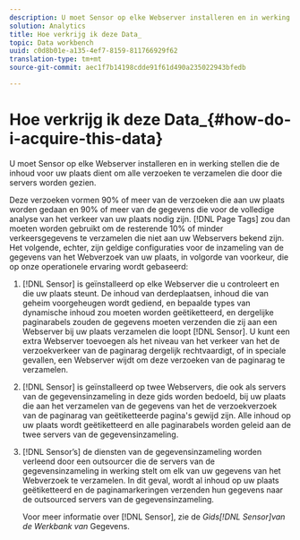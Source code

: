 ```yaml
---
description: U moet Sensor op elke Webserver installeren en in werking stellen die de inhoud voor uw plaats dient om alle verzoeken te verzamelen die door die servers worden gezien.
solution: Analytics
title: Hoe verkrijg ik deze Data_
topic: Data workbench
uuid: c0d8b01e-a135-4ef7-8159-811766929f62
translation-type: tm+mt
source-git-commit: aec1f7b14198cdde91f61d490a235022943bfedb

---
```



# Hoe verkrijg ik deze Data_{#how-do-i-acquire-this-data}

U moet Sensor op elke Webserver installeren en in werking stellen die de inhoud voor uw plaats dient om alle verzoeken te verzamelen die door die servers worden gezien.

Deze verzoeken vormen 90% of meer van de verzoeken die aan uw plaats worden gedaan en 90% of meer van de gegevens die voor de volledige analyse van het verkeer van uw plaats nodig zijn. [!DNL Page Tags] zou dan moeten worden gebruikt om de resterende 10% of minder verkeersgegevens te verzamelen die niet aan uw Webservers bekend zijn. Het volgende, echter, zijn geldige configuraties voor de inzameling van de gegevens van het Webverzoek van uw plaats, in volgorde van voorkeur, die op onze operationele ervaring wordt gebaseerd:

1. [!DNL Sensor] is geïnstalleerd op elke Webserver die u controleert en die uw plaats steunt. De inhoud van derdeplaatsen, inhoud die van geheim voorgeheugen wordt gediend, en bepaalde types van dynamische inhoud zou moeten worden geëtiketteerd, en dergelijke paginarabels zouden de gegevens moeten verzenden die zij aan een Webserver bij uw plaats verzamelen die loopt [!DNL Sensor]. U kunt een extra Webserver toevoegen als het niveau van het verkeer van het de verzoekverkeer van de paginarag dergelijk rechtvaardigt, of in speciale gevallen, een Webserver wijdt om deze verzoeken van de paginarag te verzamelen.
1. [!DNL Sensor] is geïnstalleerd op twee Webservers, die ook als servers van de gegevensinzameling in deze gids worden bedoeld, bij uw plaats die aan het verzamelen van de gegevens van het de verzoekverzoek van de paginarag van geëtiketteerde pagina&#39;s gewijd zijn. Alle inhoud op uw plaats wordt geëtiketteerd en alle paginarabels worden geleid aan de twee servers van de gegevensinzameling.
1. [!DNL Sensor’s] de diensten van de gegevensinzameling worden verleend door een outsourcer die de servers van de gegevensinzameling in werking stelt om elk van uw gegevens van het Webverzoek te verzamelen. In dit geval, wordt al inhoud op uw plaats geëtiketteerd en de paginamarkeringen verzenden hun gegevens naar de outsourced servers van de gegevensinzameling.

   Voor meer informatie over [!DNL Sensor], zie de *Gids[!DNL Sensor]van de Werkbank van* Gegevens.

